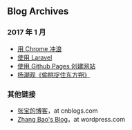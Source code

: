 ## Blog Archives

### 2017 年 1 月
- [用 Chrome 冲浪](articles/201701/surfing-using-chrome.md)
- [使用 Laravel](articles/201701/laravel.md)
- [使用 Github Pages 创建网站](articles/201701/github-pages.md)
- [杨潮观《偷桃捉住东方朔》](articles/201701/shuodongfang-stealing-peaches.md)

### 其他链接

- [张宝的博客](http://www.cnblogs.com/zhangbao/)，at cnblogs.com
- [Zhang Bao's Blog](https://baooab.wordpress.com/)，at wordpress.com
